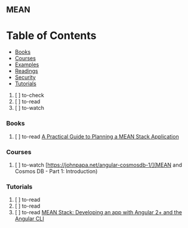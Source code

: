 ## MEAN

# Table of Contents
<!-- MarkdownTOC depth=4 -->
  - [Books](#books)
  - [Courses](#courses)
  - [Examples](#examples)
  - [Readings](#readings)
  - [Security](#security)
  - [Tutorials](#tutorials)
<!-- /MarkdownTOC -->

  1. [ ] to-check []()
  1. [ ] to-read []()
  1. [ ] to-watch []()

### Books

  1. [ ] to-read [A Practical Guide to Planning a MEAN Stack Application](https://www.sitepoint.com/planning-mean-stack-application)

### Courses

  1. [ ] to-watch [https://johnpapa.net/angular-cosmosdb-1/](MEAN and Cosmos DB - Part 1: Introduction)

### Tutorials

  1. [ ] to-read []()
  1. [ ] to-read []()
  1. [ ] to-read [MEAN Stack: Developing an app with Angular 2+ and the Angular CLI](https://www.sitepoint.com/mean-stack-angular-2-angular-cli/)
